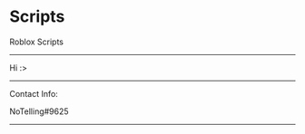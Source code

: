 # Scripts
Roblox Scripts

---------------------------------------------------

Hi :>

---------------------------------------------------

Contact Info:

NoTelling#9625

---------------------------------------------------
